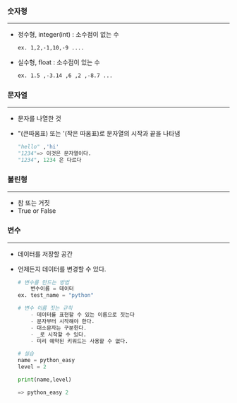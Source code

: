 ### 숫자형

---

- 정수형, integer(int) : 소수점이 없는 수
    
    ```xml
    ex. 1,2,-1,10,-9 ....
    ```
    
- 실수형, float : 소수점이 있는 수
    
    ```xml
    ex. 1.5 ,-3.14 ,6 ,2 ,-8.7 ...
    ```
    

### 문자열

---

- 문자를 나열한 것
- "(큰따옴표)  또는 '(작은 따옴표)로 문자열의 시작과 끝을 나타냄
    
    ```python
    "hello" ,'hi' 
    "1234"=> 이것은 문자열이다. 
    "1234", 1234 은 다르다  
    ```
    

### 불린형

---

- 참 또는 거짓
- True or False

### 변수

---

- 데이터를 저장할 공간
- 언제든지 데이터를 변경할 수 있다.
    
    ```python
    # 변수를 만드는 방법
    	변수이름 = 데이터 
    ex. test_name = "python"
    
    # 변수 이름 짓는 규칙
    	- 데이터를 표현할 수 있는 이름으로 짓는다
    	- 문자부터 시작해야 한다.
    	- 대소문자는 구분한다.
    	- _로 시작할 수 있다.
    	- 미리 예약된 키워드는 사용할 수 없다. 
    ```
    
    ```python
    # 실습
    name = python_easy
    level = 2
    
    print(name,level)
    
    => python_easy 2 
    ```